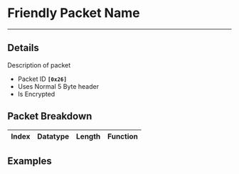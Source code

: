 # Friendly Packet Name #

---


## Details ##

Description of packet
  * Packet ID **`[0x26]`**
  * Uses Normal 5 Byte header
  * Is Encrypted

## Packet Breakdown ##
| Index | Datatype | Length | Function |
|:------|:---------|:-------|:---------|

## Examples ##